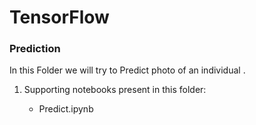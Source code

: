 # TensorFlow

### Prediction

In this Folder we will try to Predict photo of an individual .

1. Supporting notebooks present in this folder:

    - Predict.ipynb
   
